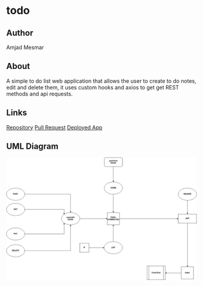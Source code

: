 # todo

## Author

Amjad Mesmar

## About

A simple to do list web application that allows the user to create to do notes, edit and delete them, it uses custom hooks and axios to get get REST methods and api requests.

## Links

[Repository](https://github.com/AmjadMesmar/todo)
[Pull Request](https://github.com/AmjadMesmar/todo/pull/7)
[Deployed App](https://souls-todo.netlify.app/)

## UML Diagram

![Uml](./todo-connected-uml.jpg)
